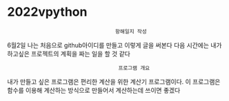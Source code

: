 # 2022vpython

                                       항해일지 작성
6월2일 나는 처음으로  github아이디를 만들고 이렇게 글을 써본다 다음 시간에는 내가 하고싶은 프로젝트의 계획을 짜는 일을 할 것 같다
                                        
                                        프로그램 개요
내가 만들고 싶은 프로그램은 편리한 계산을 위한 계산기 프로그램이다. 이 프로그램은 함수를 이용해 계산하는 방식으로 만들어서 계산하는데 쓰이면 좋겠다
